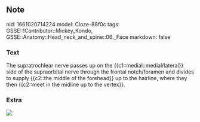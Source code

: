 ## Note
nid: 1661020714224
model: Cloze-88f0c
tags: GSSE::!Contributor::Mickey_Kondo, GSSE::Anatomy::Head_neck_and_spine::06._Face
markdown: false

### Text
The supratrochlear nerve passes up on the {{c1::medial::medial/lateral}} side of the supraorbital nerve through the frontal notch/foramen and divides to supply {{c2::the middle of the forehead}} up to the hairline, where they then {{c2::meet in the midline up to the vertex}}.

### Extra
<img src="ced12741-fig-0001-m.jpg">
